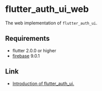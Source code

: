 # flutter_auth_ui_web

The web implementation of `flutter_auth_ui`.

## Requirements

- flutter 2.0.0 or higher
- [firebase](https://pub.dev/packages/firebase) 9.0.1

## Link

* [Introduction of flutter_auth_ui.](https://koji-1009.medium.com/introduction-of-flutter-auth-ui-ad5895646f3c)
